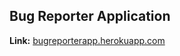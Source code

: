 ## Bug Reporter Application

**Link:** [bugreporterapp.herokuapp.com](https://www.bugreporterapp.herokuapp.com)
